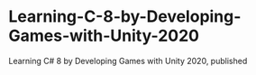 # Learning-C-8-by-Developing-Games-with-Unity-2020
Learning C# 8 by Developing Games with Unity 2020, published






